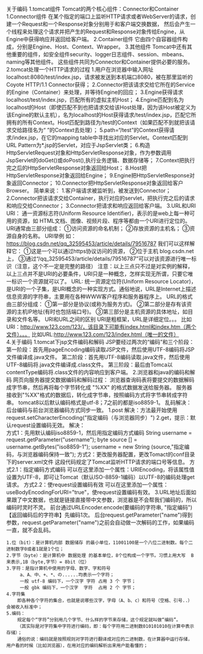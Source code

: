 关于编码
    1.tomcat组件
        Tomcat的两个核心组件：Connector和Container
        1.Connector组件
            在某个指定的端口上监听HTTP请求或者WebServer的请求，创建一个Request和一个Response对象分别用于和客户端交换数据，
            然后会产生一个线程来处理这个请求并把产生的Request和Response对象传给Engine，从Engine中获得响应并返回给客户端。
        2.Container组件
            它由四个自容器组件构成，分别是Engine、Host、Context、Wrapper。
        3.其他组件
            Tomcat中还有其他重要的组件，如安全组件security、logger日志组件、session、mbeans、naming等其他组件。
            这些组件共同为Connector和Container提供必要的服务。
    2.tomcat处理一个HTTP请求的过程
        1.用户在浏览器中输入网址localhost:8080/test/index.jsp，请求被发送到本机端口8080，被在那里监听的Coyote HTTP/1.1 Connector获得；
        2.Connector把该请求交给它所在的Service的Engine（Container）来处理，并等待Engine的回应；
        3.Engine获得请求localhost/test/index.jsp，匹配所有的虚拟主机Host；
        4.Engine匹配到名为localhost的Host（即使匹配不到也把请求交给该Host处理，因为该Host被定义为该Engine的默认主机），名为localhost的Host获得请求/test/index.jsp，匹配它所拥有的所有Context。Host匹配到路径为/test的Context（如果匹配不到就把该请求交给路径名为“ ”的Context去处理）；
        5.path=“/test”的Context获得请求/index.jsp，在它的mapping table中寻找出对应的Servlet。Context匹配到URL Pattern为*.jsp的Servlet，对应于JspServlet类；
        6.构造HttpServletRequest对象和HttpServletResponse对象，作为参数调用JspServlet的doGet()或doPost(),执行业务逻辑、数据存储等；
        7.Context把执行完之后的HttpServletResponse对象返回给Host；
        8.Host把HttpServletResponse对象返回给Engine；
        9.Engine把HttpServletResponse对象返回Connector；
        10.Connector把HttpServletResponse对象返回给客户Browser。
        简单来说：
            1.客户端请求被监听到，被发送到Connector；
            2.Connector把该请求交给Container，执行对应的servlet，把执行完之后的请求和响应交给Connector；
            3.Connector把请求和响应返回给客户端。
    3.URL和URI
        URI：
            通一资源标志符(Uniform Resource Identifier)，表示的是web上每一种可用的资源，如 HTML文档、图像、视频片段、程序等都由一个URI进行定位的。
        URI通常由三部分组成：
            ①访问资源的命名机制；
            ②存放资源的主机名；
            ③资源自身的名称。
        URI举例
            如：https://blog.csdn.net/qq_32595453/article/details/79516787
            我们可以这样解释它：
                ①这是一个可以通过https协议访问的资源，
                ②位于主机 blog.csdn.net上，
                ③通过“/qq_32595453/article/details/79516787”可以对该资源进行唯一标识（注意，这个不一定是完整的路径）
            注意：以上三点只不过是对实例的解释，以上三点并不是URI的必要条件，URI只是一种概念，怎样实现无所谓，只要它唯一标识一个资源就可以了。
        URL:
            统一资源定位符(Uniform Resource Locator)，是URI的一个子集，是URI概念的一种实现方式。通俗地说，URL是Internet上描述信息资源的字符串，主要用在各种WWW客户程序和服务器程序上。
        URL的格式由三部分组成： 
            ①第一部分是协议(或称为服务方式)。
            ②第二部分是存有该资源的主机IP地址(有时也包括端口号)。
            ③第三部分是主机资源的具体地址，如目录和文件名等。
        URI和URL之间的区别
            URI是粗框架，URL是详细定位。。。
            比如URI：http://www.123.com/123/，该目录下可能有index.html和index.htm（两个文件）。。。
            比如URL:http://www.123.com/123/index.html（唯一的文件）            
    4.关于编码
        1.tomcat下jsp文件编码和解码
            JSP要经过两次的“编码”和三个阶段：
            第一阶段：首先用pageEncoding编码读取JSP文件，然后使用UTF-8编码将JSP文件编译成.java文件。
            第二阶段：首先用UTF-8编码读取.java文件，然后使用UTF-8编码将.java文件编译成.class文件。
            第三阶段：最后由Tomca以contentType编码将.class文件的内容响应到客户端。 
        2.浏览器和java的编码和解码
            网页向服务器提交数据编码和解码过程：
                浏览器查询码表将要提交的数据解码成字节串，然后再将每个字节转化成 "%XX" 的格式数据发送给服务器。
                服务器接收到"%XX"格式的数据后，转化成字节串，按照编码方式将字节串转成字符串。
            tomcat8以后默认编码格式是utf-8；7之前的都是iso8859-1。
            乱码解决：后台编码与前台浏览器编码方式同步一致。
                1.post
                    解决：方法最开始使用request.setCharacterEncoding("指定编码（与浏览器同步）")
                2.get，提示：默认request设置编码无效。
                    解决：                        
                        方式1：先用默认编码iso8859-1，然后用指定编码方式编码
                            String username = request.getParameter("username");
                            byte source [] = username.getBytes("iso8859-1");
                            username = new String (source,"指定编码，与浏览器编码保持一致");
                        方式2：更改服务器配置，更改Tomact的conf目录下的server.xml文件
                            <Connector port="8080" protocol="HTTP/1.1" connectionTimeout="20000" redirectPort="8443" />
                            这段代码规定了Tomcat监听HTTP请求的端口号等信息。
                            方式2.1：指定编码方式编码
                                可以在这里添加一个属性：URIEncoding，将该属性值设置为UTF-8，即可让Tomcat（默认ISO-8859-1编码）以UTF-8的编码处理get请求。
                                <Connector port="8080"  protocol="HTTP/1.1" connectionTimeout="20000" redirectPort="8443" URIEncoding="UTF-8" />
                            方式2.2：使request设置编码有效
                                可以在这里添加一个属性：useBodyEncodingForURI="true"，使request设置编码有效。
                                <Connector port="8080" protocol="HTTP/1.1" connectionTimeout="20000" redirectPort="8443" useBodyEncodingForURI="true"/>
        3.URL地址后面如果跟了中文数据，也就是链接直接带中文参数，浏览器是不会帮我们编码的，所以编码时灵时不灵。
            前台通过URLEncoder.encode(要编码的字符串, "指定编码")【返回编码后的字符串】先编码1次。
            后台request.getParameter("name")得到参数，request.getParameter("name")之前会自动做一次解码的工作，如果编码一直，就不会乱码。
            
        
        
        
        
        
        
        
        
        
        
        
        
        
        
        
    1.位（bit）：是计算机内部 数据储存 的最小单位，11001100是一个八位二进制数。每个二进制数字0或者1就是1个位；
    2.字节（byte）：是计算机中 数据处理 的基本单位，8个位构成一个字节。习惯上用大写  B  来表示,1B（byte,字节）= 8bit（位）
    3.字符：是指计算机中使用的字母、数字、字和符号
         a、A、中、+、*、の......均表示一个字符；
         一般 utf-8 编码下，一个汉字 字符 占用 3 个 字节；
         一般 gbk 编码下，一个汉字  字符  占用 2 个 字节；
    4.字符集
        即各种各个字符的集合，也就是说哪些汉字，字母（A、b、c）和符号（空格、引号..）会被收入标准中；
    5.编码：
        规定每个“字符”分别用几个字节、什么样的字节来存储，这个规定就叫做“编码”。
        （其实际是对字符集中字符进行编码，即：每个字符用二进制数010101010在计算中表示存储）；
        通俗的说：编码就是按照规则对字符进行翻译成对应的二进制数，在计算器中运行存储，用户看的时候（比如浏览器），在用对应的编码解析出来用户能看懂的；
        